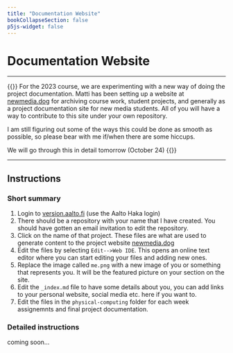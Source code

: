 ```yaml
---
title: "Documentation Website"
bookCollapseSection: false
p5js-widget: false
---
```


# Documentation Website

---

{{<hint info>}}
For the 2023 course, we are experimenting with a new way of doing the project documentation. Matti has been setting up a website at [newmedia.dog](https://newmedia.dog/) for archiving course work, student projects, and generally as a project documentation site for new media students. All of you will have a way to contribute to this site under your own repository.

I am still figuring out some of the ways this could be done as smooth as possible, so please bear with me if/when there are some hiccups.

We will go through this in detail tomorrow (October 24)
{{</hint>}}

--- 

## Instructions

### Short summary

1. Login to [version.aalto.fi](https://version.aalto.fi) (use the Aalto Haka login)
2. There should be a repository with your name that I have created. You should have gotten an email invitation to edit the repository.
3. Click on the name of that project. These files are what are used to generate content to the project website [newmedia.dog](https://newmedia.dog/)
4. Edit the files by selecting `Edit-->Web IDE`. This opens an online text editor where you can start editing your files and adding new ones.
5. Replace the image called `me.png` with a new image of you or something that represents you. It will be the featured picture on your section on the site.
6. Edit the `_index.md` file to have some details about you, you can add links to your personal website, social media etc. here if you want to.
7. Edit the files in the `physical-computing` folder for each week assignemnts and final project documentation.

### Detailed instructions

coming soon...